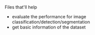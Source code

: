 Files that'll help 
+ evaluate the performance for image classification/detection/segmentation
+ get basic information of the dataset
